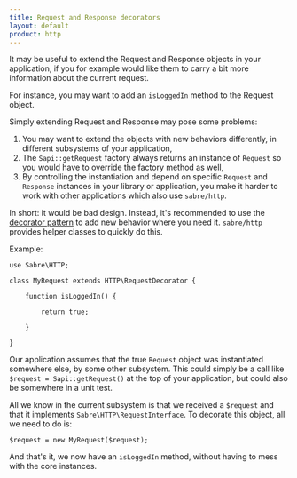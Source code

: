 ```yaml
---
title: Request and Response decorators
layout: default
product: http
---
```


It may be useful to extend the Request and Response objects in your
application, if you for example would like them to carry a bit more
information about the current request.

For instance, you may want to add an `isLoggedIn` method to the Request object.

Simply extending Request and Response may pose some problems:

1. You may want to extend the objects with new behaviors differently, in
   different subsystems of your application,
2. The `Sapi::getRequest` factory always returns an instance of
   `Request` so you would have to override the factory method as well,
3. By controlling the instantiation and depend on specific `Request` and
   `Response` instances in your library or application, you make it harder to
   work with other applications which also use `sabre/http`.

In short: it would be bad design. Instead, it's recommended to use the
[decorator pattern][6] to add new behavior where you need it. `sabre/http`
provides helper classes to quickly do this.

Example:

    use Sabre\HTTP;

    class MyRequest extends HTTP\RequestDecorator {

        function isLoggedIn() {

            return true;

        }

    }

Our application assumes that the true `Request` object was instantiated
somewhere else, by some other subsystem. This could simply be a call like
`$request = Sapi::getRequest()` at the top of your application,
but could also be somewhere in a unit test.

All we know in the current subsystem is that we received a `$request` and
that it implements `Sabre\HTTP\RequestInterface`. To decorate this object,
all we need to do is:

    $request = new MyRequest($request);

And that's it, we now have an `isLoggedIn` method, without having to mess
with the core instances.

[6]: https://en.wikipedia.org/wiki/Decorator_pattern
